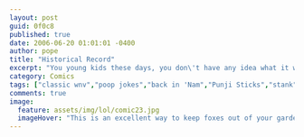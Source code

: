```yaml
---
layout: post
guid: 0f0c8
published: true
date: 2006-06-20 01:01:01 -0400
author: pope
title: "Historical Record"
excerpt: "You young kids these days, you don\'t have any idea what it was like. Back in \'Nam, we were just kids ourselves, dammit. There was no toilet paper at all! We had to wipe our asses with Punji Sticks! The rest was pretty okay though."
category: Comics
tags: ["classic wnv","poop jokes","back in 'Nam","Punji Sticks","stank"]
comments: true 
image:
  feature: assets/img/lol/comic23.jpg
  imageHover: "This is an excellent way to keep foxes out of your garden."
---
```



